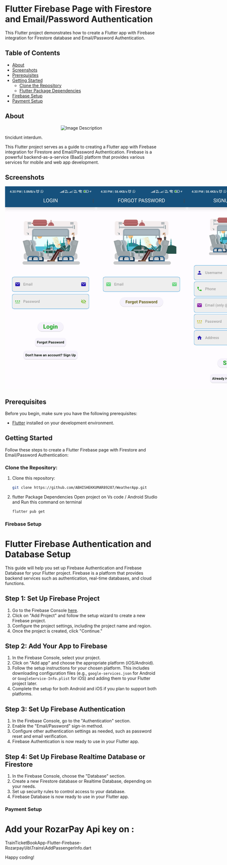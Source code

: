 # Flutter Firebase Page with Firestore and Email/Password Authentication

This Flutter project demonstrates how to create a Flutter app with Firebase integration for Firestore database and Email/Password Authentication.

## Table of Contents

- [About](#about)
- [Screenshots](#screenshots)
- [Prerequisites](#prerequisites)
- [Getting Started](#getting-started)
  - [Clone the Repository](#clone-the-repository)
  - [Flutter Package Dependencies](#flutter-package-dependencies)
- [Firebase Setup](#firebase-setup)
- [Payment Setup](#payment-setup)

## About

<div align="center">
  <img src="img/weather.png" alt="Image Description" width="300">
  <p align="left"> tincidunt interdum.</p>
</div>
This Flutter project serves as a guide to creating a Flutter app with Firebase integration for Firestore and Email/Password Authentication. Firebase is a powerful backend-as-a-service (BaaS) platform that provides various services for mobile and web app development.

## Screenshots

<div style="display: flex; justify-content: space-between;">
   <img src="img/ak1.jpg" width="300">
   <img src="img/ak2.jpg" width="300">
   <img src="img/ak3.jpg" width="300">
   <img src="img/ak4.jpg" width="300">
   <img src="img/ak5.jpg" width="300">
   <img src="img/ak6.jpg" width="300">
   <img src="img/ak7.jpg" width="300">
   <img src="img/ak8.jpg" width="300">
   <img src="img/ak9.jpg" width="300">
   <img src="img/ak10.jpg" width="300">
   <img src="img/ak11.jpg" width="300">
   <img src="img/ak12.jpg" width="300">
   <img src="img/ak13.jpg" width="300">
   <img src="img/ak14.jpg" width="300">
</div>

## Prerequisites

Before you begin, make sure you have the following prerequisites:

- [Flutter](https://flutter.dev/) installed on your development environment.

## Getting Started

Follow these steps to create a Flutter Firebase page with Firestore and Email/Password Authentication:

### Clone the Repository:

1. Clone this repository:

   ```bash
   git clone https://github.com/ABHISHEKKUMAR89207/WeatherApp.git
   ```

2. flutter Package Dependencies
   Open project on Vs code / Android Studio and Run this command on terminal
   ```bash
   flutter pub get
   ```

### Firebase Setup

# Flutter Firebase Authentication and Database Setup

This guide will help you set up Firebase Authentication and Firebase Database for your Flutter project. Firebase is a platform that provides backend services such as authentication, real-time databases, and cloud functions.

## Step 1: Set Up Firebase Project

1. Go to the Firebase Console [here](https://console.firebase.google.com/).
2. Click on "Add Project" and follow the setup wizard to create a new Firebase project.
3. Configure the project settings, including the project name and region.
4. Once the project is created, click "Continue."

## Step 2: Add Your App to Firebase

1. In the Firebase Console, select your project.
2. Click on "Add app" and choose the appropriate platform (iOS/Android).
3. Follow the setup instructions for your chosen platform. This includes downloading configuration files (e.g., `google-services.json` for Android or `GoogleService-Info.plist` for iOS) and adding them to your Flutter project later.
4. Complete the setup for both Android and iOS if you plan to support both platforms.

## Step 3: Set Up Firebase Authentication

1. In the Firebase Console, go to the "Authentication" section.
2. Enable the "Email/Password" sign-in method.
3. Configure other authentication settings as needed, such as password reset and email verification.
4. Firebase Authentication is now ready to use in your Flutter app.

## Step 4: Set Up Firebase Realtime Database or Firestore

1. In the Firebase Console, choose the "Database" section.
2. Create a new Firestore database or Realtime Database, depending on your needs.
3. Set up security rules to control access to your database.
4. Firebase Database is now ready to use in your Flutter app.

### Payment Setup

# Add your RozarPay Api key on :

TrainTicketBookApp-Flutter-Firebase-Rozarpay\lib\Trains\AddPassengerInfo.dart

Happy coding!
